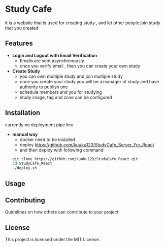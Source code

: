 # Study Cafe

it is a website that is used for creating study , and let other people join study that you created

## Features
- **Login and Logout with Email Verification**
	- Emails are sent asynchronously
	- once you verify email , then you can create your own study
- **Create Study**
	- you can own multiple study and join multiple study
	- once you create your study you will be a manager of study and have authority to publish one
	- schedule members and you for studying
	- study image, tag and zone can be configured


## Installation

currently no deployment pipe line
- **manual way**
	- docker need to be installed
	- deploy https://github.com/kuuku123/StudyCafe_Server_For_React
	- and then deploy with following command
	```bash
	git clone https://github.com/kuuku123/StudyCafe_React.git
	cd StudyCafe_React
	./deploy.sh
	```




## Usage




## Contributing

Guidelines on how others can contribute to your project.

## License

This project is licensed under the MIT License.

